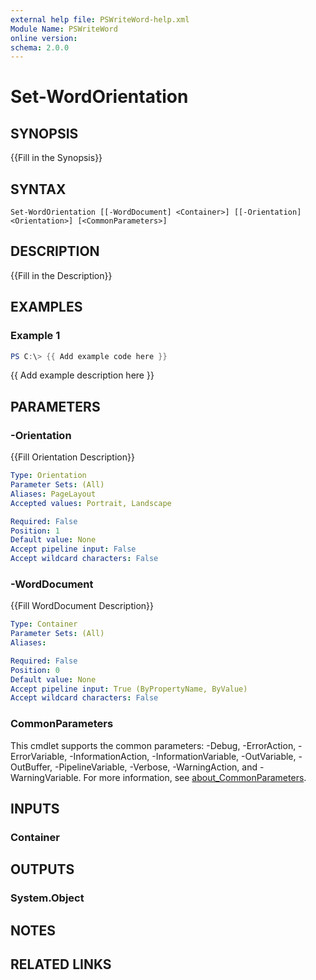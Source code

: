 ```yaml
---
external help file: PSWriteWord-help.xml
Module Name: PSWriteWord
online version:
schema: 2.0.0
---
```


# Set-WordOrientation

## SYNOPSIS
{{Fill in the Synopsis}}

## SYNTAX

```
Set-WordOrientation [[-WordDocument] <Container>] [[-Orientation] <Orientation>] [<CommonParameters>]
```

## DESCRIPTION
{{Fill in the Description}}

## EXAMPLES

### Example 1
```powershell
PS C:\> {{ Add example code here }}
```

{{ Add example description here }}

## PARAMETERS

### -Orientation
{{Fill Orientation Description}}

```yaml
Type: Orientation
Parameter Sets: (All)
Aliases: PageLayout
Accepted values: Portrait, Landscape

Required: False
Position: 1
Default value: None
Accept pipeline input: False
Accept wildcard characters: False
```

### -WordDocument
{{Fill WordDocument Description}}

```yaml
Type: Container
Parameter Sets: (All)
Aliases:

Required: False
Position: 0
Default value: None
Accept pipeline input: True (ByPropertyName, ByValue)
Accept wildcard characters: False
```

### CommonParameters
This cmdlet supports the common parameters: -Debug, -ErrorAction, -ErrorVariable, -InformationAction, -InformationVariable, -OutVariable, -OutBuffer, -PipelineVariable, -Verbose, -WarningAction, and -WarningVariable. For more information, see [about_CommonParameters](http://go.microsoft.com/fwlink/?LinkID=113216).

## INPUTS

### Container

## OUTPUTS

### System.Object

## NOTES

## RELATED LINKS
